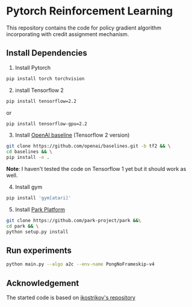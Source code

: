 # Pytorch Reinforcement Learning

This repository contains the code for policy gradient algorithm incorporating
with credit assignment mechanism.

## Install Dependencies

1. Install Pytorch 

```bash
pip install torch torchvision
```

2. install Tensorflow 2

```bash
pip install tensorflow=2.2
```
or 
```bash
pip install tensorflow-gpu=2.2
```

3. Install [OpenAI baseline](https://github.com/openai/baselines/tree/tf2) (Tensorflow 2 version)
```bash
git clone https://github.com/openai/baselines.git -b tf2 && \
cd baselines && \
pip install -e .
```

**Note**: I haven't tested the code on Tensorflow 1 yet but it should work as well.

4. Install gym
```bash
pip install 'gym[atari]'
```

5. Install [Park Platform](https://github.com/park-project/park)
```bash
git clone https://github.com/park-project/park &&\
cd park && \
python setup.py install
```

## Run experiments
```bash 
python main.py --algo a2c --env-name PongNoFrameskip-v4
```
## Acknowledgement

The started code is based on [ikostrikov's repository](https://github.com/ikostrikov/pytorch-a2c-ppo-acktr-gail)